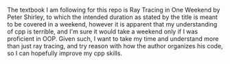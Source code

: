 The textbook I am following for this repo is Ray Tracing in One Weekend by Peter Shirley, to which the intended duration as stated by the title is meant to be covered in a weekend, however it is apparent that my understanding of cpp is terrible, and I'm sure it would take a weekend only if I was proficient in OOP. Given such, I want to take my time and understand more than just ray tracing, and try reason with how the author organizes his code, so I can hopefully improve my cpp skills.
